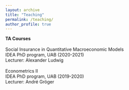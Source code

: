 ```yaml
---
layout: archive
title: "Teaching"
permalink: /teaching/
author_profile: true
---
```


**TA Courses** <br>
    <br>
Social Insurance in Quantitative Macroeconomic Models<br>
IDEA PhD program, UAB (2020-2021) <br>
Lecturer: Alexander Ludwig<br>
  <br>
Econometrics II<br>
IDEA PhD program, UAB (2019-2020) <br>
Lecturer: André Gröger<br>
